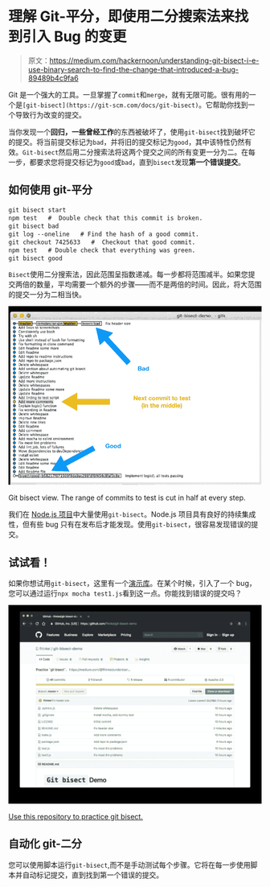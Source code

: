 # 理解 Git-平分，即使用二分搜索法来找到引入 Bug 的变更

> 原文：<https://medium.com/hackernoon/understanding-git-bisect-i-e-use-binary-search-to-find-the-change-that-introduced-a-bug-89489b4c9fa6>

Git 是一个强大的工具。一旦掌握了`commit`和`merge`，就有无限可能。很有用的一个是`[git-bisect](https://git-scm.com/docs/git-bisect)`。它帮助你找到一个导致行为改变的提交。

当你发现一个**回归，一些曾经工作**的东西被破坏了，使用`git-bisect`找到破坏它的提交。将当前提交标记为`bad`，并将旧的提交标记为`good`，其中该特性仍然有效。`Git-bisect`然后用二分搜索法将这两个提交之间的所有变更一分为二。在每一步，都要求您将提交标记为`good`或`bad`，直到`bisect`发现**第一个错误提交**。

## 如何使用 git-平分

```
git bisect start
npm test   #  Double check that this commit is broken.
git bisect bad
git log --oneline   # Find the hash of a good commit.
git checkout 7425633   #  Checkout that good commit.
npm test   # Double check that everything was green.
git bisect good
```

`Bisect`使用二分搜索法，因此范围呈指数递减。每一步都将范围减半。如果您提交两倍的数量，平均需要一个额外的步骤——而不是两倍的时间。因此，将大范围的提交一分为二相当快。

![](img/6dee73643d5fda4d9ced4c6bfe644614.png)

Git bisect view. The range of commits to test is cut in half at every step.

我们在 [Node.js 项目](https://github.com/nodejs/node)中大量使用`git-bisect`。Node.js 项目具有良好的持续集成性，但有些 bug 只有在发布后才能发现。使用`git-bisect`，很容易发现错误的提交。

## 试试看！

如果你想试用`git-bisect`，这里有一个[演示库](https://github.com/fhinkel/git-bisect-demo)。在某个时候，引入了一个 bug，您可以通过运行`npx mocha test1.js`看到这一点。你能找到错误的提交吗？

![](img/245bd943dab8a4df843c3e6f962a5c53.png)

[Use this repository to practice git bisect.](https://github.com/fhinkel/git-bisect-demo)

## 自动化 git-二分

您可以使用脚本运行`git-bisect`,而不是手动测试每个步骤。它将在每一步使用脚本并自动标记提交，直到找到第一个错误的提交。